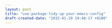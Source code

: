 ```yaml
---
layout: post
title: "use-package-tidy-up-your-emacs-config"
draft-created-date: "2015-01-29 19:48:17 +0100"
---
```



